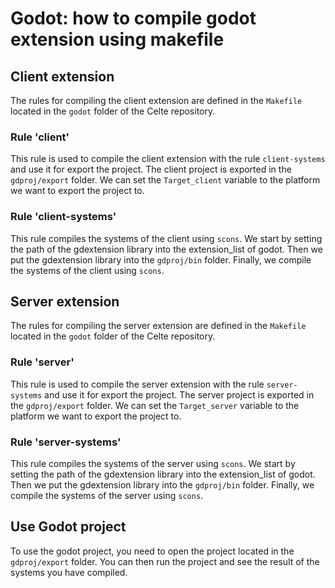 
# Godot: how to compile godot extension using makefile

## Client extension

The rules for compiling the client extension are defined in the `Makefile` located in the `godot` folder of the Celte repository.

### Rule 'client'
This rule is used to compile the client extension with the rule `client-systems` and use it for export the project. The client project is exported in the `gdproj/export` folder. We can set the `Target_client` variable to the platform we want to export the project to.

### Rule 'client-systems'
This rule compiles the systems of the client using `scons`. We start by setting the path of the gdextension library into the extension_list of godot. Then we put the gdextension library into the `gdproj/bin` folder. Finally, we compile the systems of the client using `scons`.


## Server extension

The rules for compiling the server extension are defined in the `Makefile` located in the `godot` folder of the Celte repository.

### Rule 'server'
This rule is used to compile the server extension with the rule `server-systems` and use it for export the project. The server project is exported in the `gdproj/export` folder. We can set the `Target_server` variable to the platform we want to export the project to.

### Rule 'server-systems'

This rule compiles the systems of the server using `scons`. We start by setting the path of the gdextension library into the extension_list of godot. Then we put the gdextension library into the `gdproj/bin` folder. Finally, we compile the systems of the server using `scons`.

## Use Godot project

To use the godot project, you need to open the project located in the `gdproj/export` folder. You can then run the project and see the result of the systems you have compiled.
